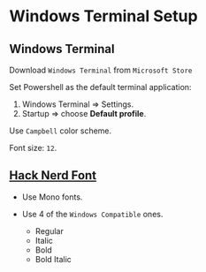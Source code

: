 # Windows Terminal Setup

## Windows Terminal

Download `Windows Terminal` from `Microsoft Store`

Set Powershell as the default terminal application:
1. Windows Terminal => Settings.
2. Startup => choose **Default profile**.

Use `Campbell` color scheme.

Font size: `12`.

## [Hack Nerd Font](https://www.nerdfonts.com/font-downloads)

- Use Mono fonts. 

- Use 4 of the `Windows Compatible` ones.
    - Regular
    - Italic
    - Bold
    - Bold Italic

